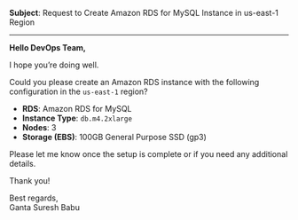 **Subject**: Request to Create Amazon RDS for MySQL Instance in us-east-1 Region

---

**Hello DevOps Team,**

I hope you’re doing well.

Could you please create an Amazon RDS instance with the following configuration in the `us-east-1` region?

- **RDS**: Amazon RDS for MySQL
- **Instance Type**: `db.m4.2xlarge`
- **Nodes**: 3
- **Storage (EBS)**: 100GB General Purpose SSD (gp3)

Please let me know once the setup is complete or if you need any additional details.

Thank you!

Best regards,  
Ganta Suresh Babu
